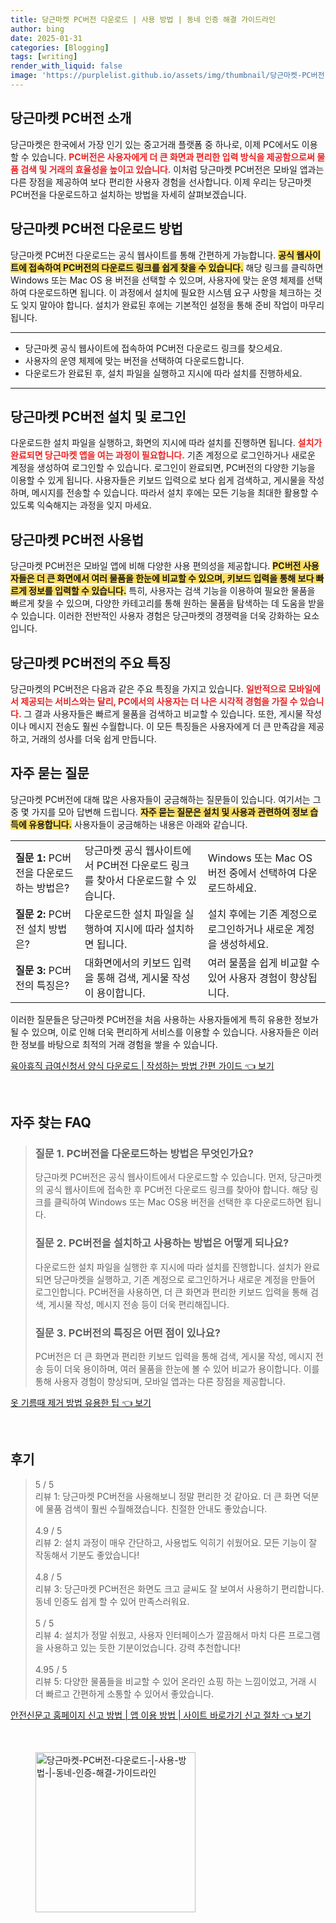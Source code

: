 ```yaml
---
title: 당근마켓 PC버전 다운로드 | 사용 방법 | 동네 인증 해결 가이드라인
author: bing
date: 2025-01-31
categories: [Blogging]
tags: [writing]
render_with_liquid: false
image: 'https://purplelist.github.io/assets/img/thumbnail/당근마켓-PC버전-다운로드-|-사용-방법-|-동네-인증-해결-가이드라인.webp'
---
```



<h2 id='당근마켓 PC버전 소개'>당근마켓 PC버전 소개</h2>

<p>당근마켓은 한국에서 가장 인기 있는 중고거래 플랫폼 중 하나로, 이제 PC에서도 이용할 수 있습니다. <b><span style="color: #ee2323;">PC버전은 사용자에게 더 큰 화면과 편리한 입력 방식을 제공함으로써 물품 검색 및 거래의 효율성을 높이고 있습니다.</span></b> 이처럼 당근마켓 PC버전은 모바일 앱과는 다른 장점을 제공하여 보다 편리한 사용자 경험을 선사합니다. 이제 우리는 당근마켓 PC버전을 다운로드하고 설치하는 방법을 자세히 살펴보겠습니다.</p>

<h2 id='당근마켓 PC버전 다운로드 방법'>당근마켓 PC버전 다운로드 방법</h2>

<p>당근마켓 PC버전 다운로드는 공식 웹사이트를 통해 간편하게 가능합니다. <b><span style="background-color: #ffe066;">공식 웹사이트에 접속하여 PC버전의 다운로드 링크를 쉽게 찾을 수 있습니다.</span></b> 해당 링크를 클릭하면 Windows 또는 Mac OS 용 버전을 선택할 수 있으며, 사용자에 맞는 운영 체제를 선택하여 다운로드하면 됩니다. 이 과정에서 설치에 필요한 시스템 요구 사항을 체크하는 것도 잊지 말아야 합니다. 설치가 완료된 후에는 기본적인 설정을 통해 준비 작업이 마무리됩니다.</p>

<hr />

<ul>
    <li>당근마켓 공식 웹사이트에 접속하여 PC버전 다운로드 링크를 찾으세요.</li>
    <li>사용자의 운영 체제에 맞는 버전을 선택하여 다운로드합니다.</li>
    <li>다운로드가 완료된 후, 설치 파일을 실행하고 지시에 따라 설치를 진행하세요.</li>
</ul>

<hr />

<h2 id='당근마켓 PC버전 설치 및 로그인'>당근마켓 PC버전 설치 및 로그인</h2>

<p>다운로드한 설치 파일을 실행하고, 화면의 지시에 따라 설치를 진행하면 됩니다. <b><span style="color: #ee2323;">설치가 완료되면 당근마켓 앱을 여는 과정이 필요합니다.</span></b> 기존 계정으로 로그인하거나 새로운 계정을 생성하여 로그인할 수 있습니다. 로그인이 완료되면, PC버전의 다양한 기능을 이용할 수 있게 됩니다. 사용자들은 키보드 입력으로 보다 쉽게 검색하고, 게시물을 작성하며, 메시지를 전송할 수 있습니다. 따라서 설치 후에는 모든 기능을 최대한 활용할 수 있도록 익숙해지는 과정을 잊지 마세요.</p>

<h2 id='당근마켓 PC버전 사용법'>당근마켓 PC버전 사용법</h2>

<p>당근마켓 PC버전은 모바일 앱에 비해 다양한 사용 편의성을 제공합니다. <b><span style="background-color: #ffe066;">PC버전 사용자들은 더 큰 화면에서 여러 물품을 한눈에 비교할 수 있으며, 키보드 입력을 통해 보다 빠르게 정보를 입력할 수 있습니다.</span></b> 특히, 사용자는 검색 기능을 이용하여 필요한 물품을 빠르게 찾을 수 있으며, 다양한 카테고리를 통해 원하는 물품을 탐색하는 데 도움을 받을 수 있습니다. 이러한 전반적인 사용자 경험은 당근마켓의 경쟁력을 더욱 강화하는 요소입니다.</p>

<h2 id='당근마켓 PC버전의 주요 특징'>당근마켓 PC버전의 주요 특징</h2>

<p>당근마켓의 PC버전은 다음과 같은 주요 특징을 가지고 있습니다. <b><span style="color: #ee2323;">일반적으로 모바일에서 제공되는 서비스와는 달리, PC에서의 사용자는 더 나은 시각적 경험을 가질 수 있습니다.</span></b> 그 결과 사용자들은 빠르게 물품을 검색하고 비교할 수 있습니다. 또한, 게시물 작성이나 메시지 전송도 훨씬 수월합니다. 이 모든 특징들은 사용자에게 더 큰 만족감을 제공하고, 거래의 성사를 더욱 쉽게 만듭니다.</p>

<h2 id='자주 묻는 질문'>자주 묻는 질문</h2>

<p>당근마켓 PC버전에 대해 많은 사용자들이 궁금해하는 질문들이 있습니다. 여기서는 그 중 몇 가지를 모아 답변해 드립니다. <b><span style="background-color: #ffe066;">자주 묻는 질문은 설치 및 사용과 관련하여 정보 습득에 유용합니다.</span></b> 사용자들이 궁금해하는 내용은 아래와 같습니다.</p>

<table>
    <tr>
        <td><b>질문 1:</b> PC버전을 다운로드하는 방법은?</td>
        <td>당근마켓 공식 웹사이트에서 PC버전 다운로드 링크를 찾아서 다운로드할 수 있습니다.</td>
        <td>Windows 또는 Mac OS 버전 중에서 선택하여 다운로드하세요.</td>
    </tr>
    <tr>
        <td><b>질문 2:</b> PC버전 설치 방법은?</td>
        <td>다운로드한 설치 파일을 실행하여 지시에 따라 설치하면 됩니다.</td>
        <td>설치 후에는 기존 계정으로 로그인하거나 새로운 계정을 생성하세요.</td>
    </tr>
    <tr>
        <td><b>질문 3:</b> PC버전의 특징은?</td>
        <td>대화면에서의 키보드 입력을 통해 검색, 게시물 작성이 용이합니다.</td>
        <td>여러 물품을 쉽게 비교할 수 있어 사용자 경험이 향상됩니다.</td>
    </tr>
</table>

<p>이러한 질문들은 당근마켓 PC버전을 처음 사용하는 사용자들에게 특히 유용한 정보가 될 수 있으며, 이로 인해 더욱 편리하게 서비스를 이용할 수 있습니다. 사용자들은 이러한 정보를 바탕으로 최적의 거래 경험을 쌓을 수 있습니다.</p>


<p><a class="click-button" title="육아휴직 급여신청서 양식 다운로드 | 작성하는 방법 간편 가이드" href="https://purplelist.github.io/posts/%EC%9C%A1%EC%95%84%ED%9C%B4%EC%A7%81-%EA%B8%89%EC%97%AC%EC%8B%A0%EC%B2%AD%EC%84%9C-%EC%96%91%EC%8B%9D-%EB%8B%A4%EC%9A%B4%EB%A1%9C%EB%93%9C-%EC%9E%91%EC%84%B1%ED%95%98%EB%8A%94-%EB%B0%A9%EB%B2%95-%EA%B0%84%ED%8E%B8-%EA%B0%80%EC%9D%B4%EB%93%9C/" rel="dofollow">육아휴직 급여신청서 양식 다운로드 | 작성하는 방법 간편 가이드 👈 보기</a></p><br>
<h2 id='자주_찾는_FAQ'>자주 찾는 FAQ</h2>
<div itemscope="" itemtype="https://schema.org/FAQPage"> 
<blockquote> 
<div itemscope="" itemprop="mainEntity" itemtype="https://schema.org/Question"> 
<h3 itemprop="name">질문 1. PC버전을 다운로드하는 방법은 무엇인가요?</h3> 
<div itemscope="" itemprop="acceptedAnswer" itemtype="https://schema.org/Answer"> 
<span itemprop="text"> 
<p>당근마켓 PC버전은 공식 웹사이트에서 다운로드할 수 있습니다. 먼저, 당근마켓의 공식 웹사이트에 접속한 후 PC버전 다운로드 링크를 찾아야 합니다. 해당 링크를 클릭하여 Windows 또는 Mac OS용 버전을 선택한 후 다운로드하면 됩니다.</p> 
</span> 
</div> 
</div> 

<div itemscope="" itemprop="mainEntity" itemtype="https://schema.org/Question"> 
<h3 itemprop="name">질문 2. PC버전을 설치하고 사용하는 방법은 어떻게 되나요?</h3> 
<div itemscope="" itemprop="acceptedAnswer" itemtype="https://schema.org/Answer"> 
<span itemprop="text"> 
<p>다운로드한 설치 파일을 실행한 후 지시에 따라 설치를 진행합니다. 설치가 완료되면 당근마켓을 실행하고, 기존 계정으로 로그인하거나 새로운 계정을 만들어 로그인합니다. PC버전을 사용하면, 더 큰 화면과 편리한 키보드 입력을 통해 검색, 게시물 작성, 메시지 전송 등이 더욱 편리해집니다.</p> 
</span> 
</div> 
</div> 

<div itemscope="" itemprop="mainEntity" itemtype="https://schema.org/Question"> 
<h3 itemprop="name">질문 3. PC버전의 특징은 어떤 점이 있나요?</h3> 
<div itemscope="" itemprop="acceptedAnswer" itemtype="https://schema.org/Answer"> 
<span itemprop="text"> 
<p>PC버전은 더 큰 화면과 편리한 키보드 입력을 통해 검색, 게시물 작성, 메시지 전송 등이 더욱 용이하며, 여러 물품을 한눈에 볼 수 있어 비교가 용이합니다. 이를 통해 사용자 경험이 향상되며, 모바일 앱과는 다른 장점을 제공합니다.</p> 
</span> 
</div> 
</div> 
</blockquote> 
</div>
<p><a class="click-button" title="옷 기름때 제거 방법 유용한 팁" href="https://purplelist.github.io/posts/%EC%98%B7-%EA%B8%B0%EB%A6%84%EB%95%8C-%EC%A0%9C%EA%B1%B0-%EB%B0%A9%EB%B2%95-%EC%9C%A0%EC%9A%A9%ED%95%9C-%ED%8C%81/" rel="dofollow">옷 기름때 제거 방법 유용한 팁 👈 보기</a></p><br>
<h2 id='후기'>후기</h2>
<div itemscope itemtype="https://schema.org/Product">
  <blockquote>
  <div itemprop="review" itemscope itemtype="https://schema.org/Review">
      <div itemprop="reviewRating" itemscope itemtype="https://schema.org/Rating"> <span itemprop="ratingValue">5</span> / <span itemprop="bestRating">5</span> </div>
      <span itemprop="reviewBody">리뷰 1: 당근마켓 PC버전을 사용해보니 정말 편리한 것 같아요. 더 큰 화면 덕분에 물품 검색이 훨씬 수월해졌습니다. 친절한 안내도 좋았습니다.</span>
  </div>
  <br>
  <div itemprop="review" itemscope itemtype="https://schema.org/Review">
      <div itemprop="reviewRating" itemscope itemtype="https://schema.org/Rating"> <span itemprop="ratingValue">4.9</span> / <span itemprop="bestRating">5</span> </div>
      <span itemprop="reviewBody">리뷰 2: 설치 과정이 매우 간단하고, 사용법도 익히기 쉬웠어요. 모든 기능이 잘 작동해서 기분도 좋았습니다!</span>
  </div>
  <br>
  <div itemprop="review" itemscope itemtype="https://schema.org/Review">
      <div itemprop="reviewRating" itemscope itemtype="https://schema.org/Rating"> <span itemprop="ratingValue">4.8</span> / <span itemprop="bestRating">5</span> </div>
      <span itemprop="reviewBody">리뷰 3: 당근마켓 PC버전은 화면도 크고 글씨도 잘 보여서 사용하기 편리합니다. 동네 인증도 쉽게 할 수 있어 만족스러워요.</span>
  </div>
  <br>
  <div itemprop="review" itemscope itemtype="https://schema.org/Review">
      <div itemprop="reviewRating" itemscope itemtype="https://schema.org/Rating"> <span itemprop="ratingValue">5</span> / <span itemprop="bestRating">5</span> </div>
      <span itemprop="reviewBody">리뷰 4: 설치가 정말 쉬웠고, 사용자 인터페이스가 깔끔해서 마치 다른 프로그램을 사용하고 있는 듯한 기분이었습니다. 강력 추천합니다!</span>
  </div>
  <br>
  <div itemprop="review" itemscope itemtype="https://schema.org/Review">
      <div itemprop="reviewRating" itemscope itemtype="https://schema.org/Rating"> <span itemprop="ratingValue">4.95</span> / <span itemprop="bestRating">5</span> </div>
      <span itemprop="reviewBody">리뷰 5: 다양한 물품들을 비교할 수 있어 온라인 쇼핑 하는 느낌이었고, 거래 시 더 빠르고 간편하게 소통할 수 있어서 좋았습니다.</span>
  </div>
  </blockquote>
</div>
<p><a class="click-button" title="안전신문고 홈페이지 신고 방법 | 앱 이용 방법 | 사이트 바로가기 신고 절차" href="https://purplelist.github.io/posts/%EC%95%88%EC%A0%84%EC%8B%A0%EB%AC%B8%EA%B3%A0-%ED%99%88%ED%8E%98%EC%9D%B4%EC%A7%80-%EC%8B%A0%EA%B3%A0-%EB%B0%A9%EB%B2%95-%EC%95%B1-%EC%9D%B4%EC%9A%A9-%EB%B0%A9%EB%B2%95-%EC%82%AC%EC%9D%B4%ED%8A%B8-%EB%B0%94%EB%A1%9C%EA%B0%80%EA%B8%B0-%EC%8B%A0%EA%B3%A0-%EC%A0%88%EC%B0%A8/" rel="dofollow">안전신문고 홈페이지 신고 방법 | 앱 이용 방법 | 사이트 바로가기 신고 절차 👈 보기</a></p><br>
<figure class="image"><img src="https://purplelist.github.io/assets/img/thumbnail/당근마켓-PC버전-다운로드-|-사용-방법-|-동네-인증-해결-가이드라인.webp" alt="당근마켓-PC버전-다운로드-|-사용-방법-|-동네-인증-해결-가이드라인" width="256" height="256"></figure>